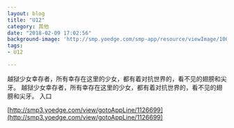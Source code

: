 ```yaml
---
layout: blog
title: "U12"
category: 其他
date: "2018-02-09 17:02:56"
background-image: 'http://smp.yoedge.com/smp-app/resource/viewImage/1003160appline.png'
tags:
- U12

---
```

越狱少女幸存者，所有幸存在这里的少女，都有着对抗世界的，看不见的翅膀和尖牙。
越狱少女幸存者，所有幸存在这里的少女，都有着对抗世界的，看不见的翅膀和尖牙。
入口

[http://smp3.yoedge.com/view/gotoAppLine/1126699](http://smp3.yoedge.com/view/gotoAppLine/1126699)

        
